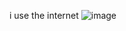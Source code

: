 i use the internet
![image](https://user-images.githubusercontent.com/71901737/192142909-444b0cf7-f7ce-42d5-aaad-f90d77074362.png)
